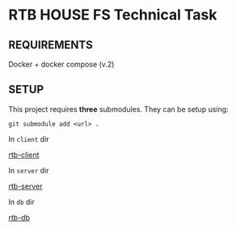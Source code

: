 # RTB HOUSE FS Technical Task

## REQUIREMENTS

Docker + docker compose (v.2)

## SETUP

This project requires **three** submodules. They can be setup using:

`git submodule add <url> .`

In `client` dir

[rtb-client](https://github.com/zakrzaq/rtb-client)

In `server` dir

[rtb-server](https://github.com/zakrzaq/rtb-server)

In `db` dir

[rtb-db](https://github.com/zakrzaq/rtb-db)

